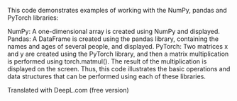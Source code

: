 This code demonstrates examples of working with the NumPy, pandas and PyTorch libraries:

NumPy: A one-dimensional array is created using NumPy and displayed.
Pandas: A DataFrame is created using the pandas library, containing the names and ages of several people, and displayed.
PyTorch: Two matrices x and y are created using the PyTorch library, and then a matrix multiplication is performed using torch.matmul(). The result of the multiplication is displayed on the screen.
Thus, this code illustrates the basic operations and data structures that can be performed using each of these libraries.

Translated with DeepL.com (free version)
